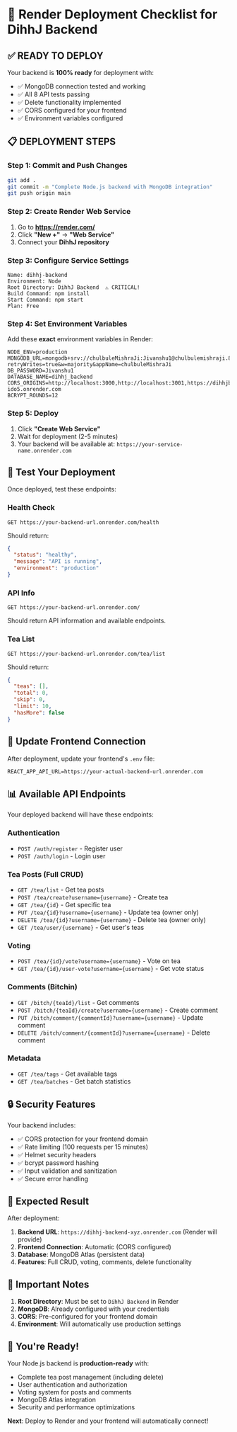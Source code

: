 # 🚀 Render Deployment Checklist for DihhJ Backend

## ✅ **READY TO DEPLOY**

Your backend is **100% ready** for deployment with:
- ✅ MongoDB connection tested and working
- ✅ All 8 API tests passing
- ✅ Delete functionality implemented
- ✅ CORS configured for your frontend
- ✅ Environment variables configured

## 📋 **DEPLOYMENT STEPS**

### **Step 1: Commit and Push Changes**
```bash
git add .
git commit -m "Complete Node.js backend with MongoDB integration"
git push origin main
```

### **Step 2: Create Render Web Service**
1. Go to **https://render.com/**
2. Click **"New +"** → **"Web Service"**
3. Connect your **DihhJ repository**

### **Step 3: Configure Service Settings**
```
Name: dihhj-backend
Environment: Node
Root Directory: DihhJ Backend  ⚠️ CRITICAL!
Build Command: npm install
Start Command: npm start
Plan: Free
```

### **Step 4: Set Environment Variables**
Add these **exact** environment variables in Render:

```
NODE_ENV=production
MONGODB_URL=mongodb+srv://chulbuleMishraJi:Jivanshu1@chulbulemishraji.8mcwh5g.mongodb.net/?retryWrites=true&w=majority&appName=chulbuleMishraJi
DB_PASSWORD=Jivanshu1
DATABASE_NAME=dihhj_backend
CORS_ORIGINS=http://localhost:3000,http://localhost:3001,https://dihhjbitchin-ido5.onrender.com
BCRYPT_ROUNDS=12
```

### **Step 5: Deploy**
1. Click **"Create Web Service"**
2. Wait for deployment (2-5 minutes)
3. Your backend will be available at: `https://your-service-name.onrender.com`

## 🧪 **Test Your Deployment**

Once deployed, test these endpoints:

### **Health Check**
```
GET https://your-backend-url.onrender.com/health
```
Should return:
```json
{
  "status": "healthy",
  "message": "API is running",
  "environment": "production"
}
```

### **API Info**
```
GET https://your-backend-url.onrender.com/
```
Should return API information and available endpoints.

### **Tea List**
```
GET https://your-backend-url.onrender.com/tea/list
```
Should return:
```json
{
  "teas": [],
  "total": 0,
  "skip": 0,
  "limit": 10,
  "hasMore": false
}
```

## 🔗 **Update Frontend Connection**

After deployment, update your frontend's `.env` file:
```env
REACT_APP_API_URL=https://your-actual-backend-url.onrender.com
```

## 📊 **Available API Endpoints**

Your deployed backend will have these endpoints:

### **Authentication**
- `POST /auth/register` - Register user
- `POST /auth/login` - Login user

### **Tea Posts (Full CRUD)**
- `GET /tea/list` - Get tea posts
- `POST /tea/create?username={username}` - Create tea
- `GET /tea/{id}` - Get specific tea
- `PUT /tea/{id}?username={username}` - Update tea (owner only)
- `DELETE /tea/{id}?username={username}` - Delete tea (owner only)
- `GET /tea/user/{username}` - Get user's teas

### **Voting**
- `POST /tea/{id}/vote?username={username}` - Vote on tea
- `GET /tea/{id}/user-vote?username={username}` - Get vote status

### **Comments (Bitchin)**
- `GET /bitch/{teaId}/list` - Get comments
- `POST /bitch/{teaId}/create?username={username}` - Create comment
- `PUT /bitch/comment/{commentId}?username={username}` - Update comment
- `DELETE /bitch/comment/{commentId}?username={username}` - Delete comment

### **Metadata**
- `GET /tea/tags` - Get available tags
- `GET /tea/batches` - Get batch statistics

## 🔒 **Security Features**

Your backend includes:
- ✅ CORS protection for your frontend domain
- ✅ Rate limiting (100 requests per 15 minutes)
- ✅ Helmet security headers
- ✅ bcrypt password hashing
- ✅ Input validation and sanitization
- ✅ Secure error handling

## 🎯 **Expected Result**

After deployment:
1. **Backend URL**: `https://dihhj-backend-xyz.onrender.com` (Render will provide)
2. **Frontend Connection**: Automatic (CORS configured)
3. **Database**: MongoDB Atlas (persistent data)
4. **Features**: Full CRUD, voting, comments, delete functionality

## 🚨 **Important Notes**

1. **Root Directory**: Must be set to `DihhJ Backend` in Render
2. **MongoDB**: Already configured with your credentials
3. **CORS**: Pre-configured for your frontend domain
4. **Environment**: Will automatically use production settings

## 🎉 **You're Ready!**

Your Node.js backend is **production-ready** with:
- Complete tea post management (including delete)
- User authentication and authorization
- Voting system for posts and comments
- MongoDB Atlas integration
- Security and performance optimizations

**Next**: Deploy to Render and your frontend will automatically connect!
